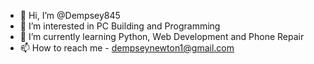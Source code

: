 - 👋 Hi, I’m @Dempsey845
- 👀 I’m interested in PC Building and Programming
- 🌱 I’m currently learning Python, Web Development and Phone Repair
- 📫 How to reach me - dempseynewton1@gmail.com

<!---
Dempsey845/Dempsey845 is a ✨ special ✨ repository because its `README.md` (this file) appears on your GitHub profile.
You can click the Preview link to take a look at your changes.
--->
